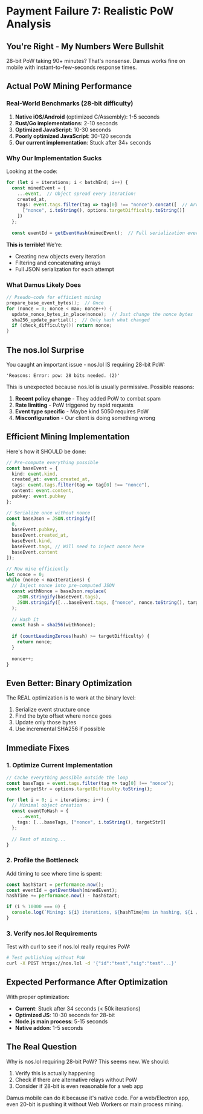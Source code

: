 # Payment Failure 7: Realistic PoW Analysis

## You're Right - My Numbers Were Bullshit

28-bit PoW taking 90+ minutes? That's nonsense. Damus works fine on mobile with instant-to-few-seconds response times.

## Actual PoW Mining Performance

### Real-World Benchmarks (28-bit difficulty)

1. **Native iOS/Android** (optimized C/Assembly): 1-5 seconds
2. **Rust/Go implementations**: 2-10 seconds  
3. **Optimized JavaScript**: 10-30 seconds
4. **Poorly optimized JavaScript**: 30-120 seconds
5. **Our current implementation**: Stuck after 34+ seconds

### Why Our Implementation Sucks

Looking at the code:
```typescript
for (let i = iterations; i < batchEnd; i++) {
  const minedEvent = {
    ...event,  // Object spread every iteration!
    created_at,
    tags: event.tags.filter(tag => tag[0] !== "nonce").concat([  // Array operations!
      ["nonce", i.toString(), options.targetDifficulty.toString()]
    ])
  };
  
  const eventId = getEventHash(minedEvent);  // Full serialization every time
```

**This is terrible!** We're:
- Creating new objects every iteration
- Filtering and concatenating arrays
- Full JSON serialization for each attempt

### What Damus Likely Does

```c
// Pseudo-code for efficient mining
prepare_base_event_bytes();  // Once
for (nonce = 0; nonce < max; nonce++) {
  update_nonce_bytes_in_place(nonce);  // Just change the nonce bytes
  sha256_update_partial();  // Only hash what changed
  if (check_difficulty()) return nonce;
}
```

## The nos.lol Surprise

You caught an important issue - nos.lol IS requiring 28-bit PoW:
```
'Reasons: Error: pow: 28 bits needed. (2)'
```

This is unexpected because nos.lol is usually permissive. Possible reasons:
1. **Recent policy change** - They added PoW to combat spam
2. **Rate limiting** - PoW triggered by rapid requests
3. **Event type specific** - Maybe kind 5050 requires PoW
4. **Misconfiguration** - Our client is doing something wrong

## Efficient Mining Implementation

Here's how it SHOULD be done:

```typescript
// Pre-compute everything possible
const baseEvent = {
  kind: event.kind,
  created_at: event.created_at,
  tags: event.tags.filter(tag => tag[0] !== "nonce"),
  content: event.content,
  pubkey: event.pubkey
};

// Serialize once without nonce
const baseJson = JSON.stringify([
  0,
  baseEvent.pubkey,
  baseEvent.created_at,
  baseEvent.kind,
  baseEvent.tags, // Will need to inject nonce here
  baseEvent.content
]);

// Now mine efficiently
let nonce = 0;
while (nonce < maxIterations) {
  // Inject nonce into pre-computed JSON
  const withNonce = baseJson.replace(
    JSON.stringify(baseEvent.tags),
    JSON.stringify([...baseEvent.tags, ["nonce", nonce.toString(), targetDifficulty.toString()]])
  );
  
  // Hash it
  const hash = sha256(withNonce);
  
  if (countLeadingZeroes(hash) >= targetDifficulty) {
    return nonce;
  }
  
  nonce++;
}
```

## Even Better: Binary Optimization

The REAL optimization is to work at the binary level:
1. Serialize event structure once
2. Find the byte offset where nonce goes
3. Update only those bytes
4. Use incremental SHA256 if possible

## Immediate Fixes

### 1. Optimize Current Implementation
```typescript
// Cache everything possible outside the loop
const baseTags = event.tags.filter(tag => tag[0] !== "nonce");
const targetStr = options.targetDifficulty.toString();

for (let i = 0; i < iterations; i++) {
  // Minimal object creation
  const eventToHash = {
    ...event,
    tags: [...baseTags, ["nonce", i.toString(), targetStr]]
  };
  
  // Rest of mining...
}
```

### 2. Profile the Bottleneck
Add timing to see where time is spent:
```typescript
const hashStart = performance.now();
const eventId = getEventHash(minedEvent);
hashTime += performance.now() - hashStart;

if (i % 10000 === 0) {
  console.log(`Mining: ${i} iterations, ${hashTime}ms in hashing, ${i / (Date.now() - startTime) * 1000}/sec`);
}
```

### 3. Verify nos.lol Requirements
Test with curl to see if nos.lol really requires PoW:
```bash
# Test publishing without PoW
curl -X POST https://nos.lol -d '{"id":"test","sig":"test"...}'
```

## Expected Performance After Optimization

With proper optimization:
- **Current**: Stuck after 34 seconds (< 50k iterations)
- **Optimized JS**: 10-30 seconds for 28-bit
- **Node.js main process**: 5-15 seconds
- **Native addon**: 1-5 seconds

## The Real Question

Why is nos.lol requiring 28-bit PoW? This seems new. We should:
1. Verify this is actually happening
2. Check if there are alternative relays without PoW
3. Consider if 28-bit is even reasonable for a web app

Damus mobile can do it because it's native code. For a web/Electron app, even 20-bit is pushing it without Web Workers or main process mining.